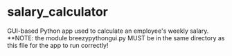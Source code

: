 # salary_calculator
GUI-based Python app used to calculate an employee's weekly salary.
**NOTE: the module breezypythongui.py MUST be in the same directory as this file for the app to run correctly!
